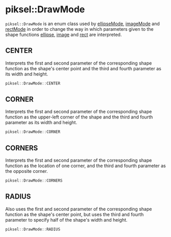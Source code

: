 # piksel::DrawMode

`piksel::DrawMode` is an enum class used by [ellipseMode](reference/graphics.md#ellipseMode), [imageMode](reference/graphics.md#imageMode) and [rectMode](reference/graphics.md#rectMode) in order to change the way in which parameters given to the shape functions [ellipse](reference/graphics.md#ellipse), [image](reference/graphics.md#image) and [rect](reference/graphics.md#rect) are interpreted.

## CENTER

Interprets the first and second parameter of the corresponding shape function as the shape's center point and the third and fourth parameter as its width and height.

```cpp
piksel::DrawMode::CENTER
```

## CORNER

Interprets the first and second parameter of the corresponding shape function as the upper-left corner of the shape and the third and fourth parameter as its width and height.

```cpp
piksel::DrawMode::CORNER
```

## CORNERS

Interprets the first and second parameter of the corresponding shape function as the location of one corner, and the third and fourth parameter as the opposite corner.

```cpp
piksel::DrawMode::CORNERS
```

## RADIUS

Also uses the first and second parameter of the corresponding shape function as the shape's center point, but uses the third and fourth parameter to specify half of the shape's width and height.

```cpp
piksel::DrawMode::RADIUS
```
